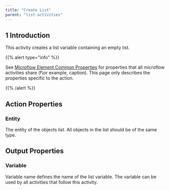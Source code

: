 ```yaml
---
title: "Create List"
parent: "list-activities"
---
```


## 1 Introduction

This activity creates a list variable containing an empty list.

{{% alert type="info" %}}

See [Microflow Element Common Properties](microflow-element-common-properties) for properties that all microflow activities share (f\or example, caption). This page only describes the properties specific to the action.

{{% /alert %}}

## Action Properties

### Entity

The entity of the objects list. All objects in the list should be of the same type.

## Output Properties

### Variable

Variable name defines the name of the list variable. The variable can be used by all activities that follow this activity.
